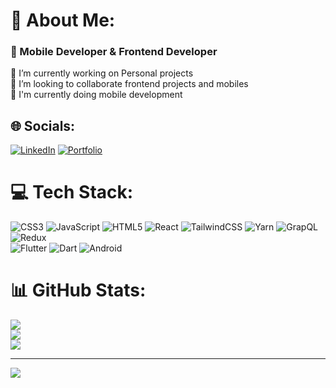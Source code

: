 # 💫 About Me:
### 🗿 Mobile Developer & Frontend Developer
🔭 I’m currently working on Personal projects<br>👯 I’m looking to collaborate frontend projects and mobiles<br>🌱 I'm currently doing mobile development


## 🌐 Socials:
[![LinkedIn](https://img.shields.io/badge/LinkedIn-%230077B5.svg?logo=linkedin&logoColor=white)](https://www.linkedin.com/in/alex-linarte-3537b7187/) [![Portfolio](https://img.shields.io/badge/Website-%234D4D4D.svg?style=for-the-badge&logo=web&logoColor=white
)](https://alexportafolio-2022.firebaseapp.com/) 



# 💻 Tech Stack:
![CSS3](https://img.shields.io/badge/css3-%231572B6.svg?style=for-the-badge&logo=css3&logoColor=white) ![JavaScript](https://img.shields.io/badge/javascript-%23323330.svg?style=for-the-badge&logo=javascript&logoColor=%23F7DF1E) ![HTML5](https://img.shields.io/badge/html5-%23E34F26.svg?style=for-the-badge&logo=html5&logoColor=white) ![React](https://img.shields.io/badge/react-%2320232a.svg?style=for-the-badge&logo=react&logoColor=%2361DAFB) ![TailwindCSS](https://img.shields.io/badge/tailwindcss-%2338B2AC.svg?style=for-the-badge&logo=tailwind-css&logoColor=white) ![Yarn](https://img.shields.io/badge/yarn-%232C8EBB.svg?style=for-the-badge&logo=yarn&logoColor=white) ![GrapQL](https://img.shields.io/badge/GraphQL-%23E10098.svg?style=for-the-badge&logo=graphql&logoColor=white) ![Redux](https://img.shields.io/badge/Redux-%23764ABC.svg?style=for-the-badge&logo=redux&logoColor=white
) <br> ![Flutter](https://img.shields.io/badge/Flutter-%2302569B.svg?style=for-the-badge&logo=flutter&logoColor=white) ![Dart](https://img.shields.io/badge/Dart-%230175C2.svg?style=for-the-badge&logo=dart&logoColor=white) ![Android](https://img.shields.io/badge/Android-%233DDC84.svg?style=for-the-badge&logo=android&logoColor=white
)

# 📊 GitHub Stats:
![](https://github-readme-stats.vercel.app/api?username=Dalex19&theme=dark&hide_border=false&include_all_commits=false&count_private=false)<br/>
![](https://github-readme-streak-stats.herokuapp.com/?user=Dalex19&theme=dark&hide_border=false)<br/>
![](https://github-readme-stats.vercel.app/api/top-langs/?username=Dalex19&theme=dark&hide_border=false&include_all_commits=false&count_private=false&layout=compact)

---
[![](https://visitcount.itsvg.in/api?id=Dalex19&icon=0&color=0)](https://visitcount.itsvg.in)

<!-- Proudly created with GPRM ( https://gprm.itsvg.in ) -->
